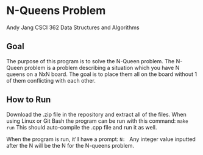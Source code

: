 #  N-Queens Problem
Andy Jang
CSCI 362 Data Structures and Algorithms

## Goal
The purpose of this program is to solve the N-Queen problem.
The N-Queen problem is a problem describing a situation which you have N queens on a NxN board.
The goal is to place them all on the board without 1 of them conflicting with each other.

## How to Run
Download the .zip file in the repository and extract all of the files.
When using Linux or Git Bash the program can be run with this command:
`make run`
This should auto-compile the .cpp file and run it as well.

When the program is run, it'll have a prompt:
`N: `
Any integer value inputted after the N will be the N for the N-queens problem.